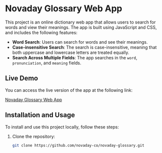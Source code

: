 # Novaday Glossary Web App

This project is an online dictionary web app that allows users to search for words and view their meanings. The app is built using JavaScript and CSS, and includes the following features:

- **Word Search**: Users can search for words and see their meanings.
- **Case-insensitive Search**: The search is case-insensitive, meaning that both uppercase and lowercase letters are treated equally.
- **Search Across Multiple Fields**: The app searches in the `word`, `pronunciation`, and `meaning` fields.

## Live Demo

You can access the live version of the app at the following link:

[Novaday Glossary Web App](http://glossary.novaday.ir)

## Installation and Usage

To install and use this project locally, follow these steps:

1. Clone the repository:

   ```bash
   git clone https://github.com/novaday-co/novaday-glossary.git
